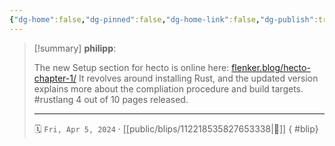 ```yaml
---
{"dg-home":false,"dg-pinned":false,"dg-home-link":false,"dg-publish":true,"tags":["dgblip"],"disabled rules":["yaml-title","yaml-title-alias","file-name-heading"],"title":"philipp on mastodon @ 2024-04-05","created-date":"2024-04-05T12:09:27","id":112218535827653340,"updated-date":"2025-05-02T08:50:44","dg-path":"blips/112218535827653338.md","permalink":"/blips/112218535827653338/","dgPassFrontmatter":true}
---
```


> [!summary] **philipp**:
>
> The new Setup section for hecto is online here: [flenker.blog/hecto-chapter-1/](https://flenker.blog/hecto-chapter-1/)
> It revolves around installing Rust, and the updated version explains more about the compliation procedure and build targets.
> #rustlang
> 4 out of 10 pages released.
> - - -
>
> 🗓️ `Fri, Apr 5, 2024` · [[public/blips/112218535827653338\|🔗]]
{ #blip}

